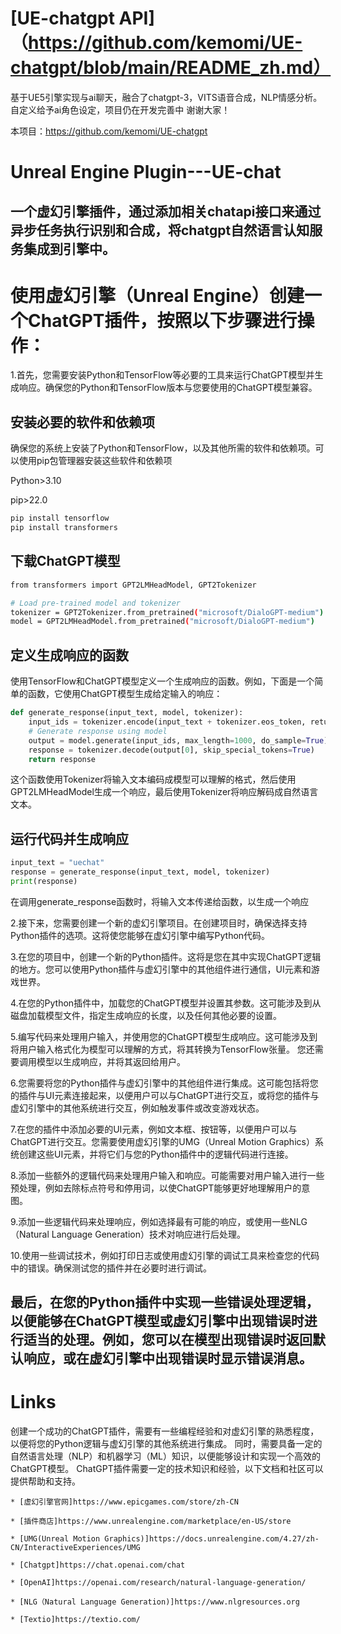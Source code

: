 # [UE-chatgpt API]（https://github.com/kemomi/UE-chatgpt/blob/main/README_zh.md）
基于UE5引擎实现与ai聊天，融合了chatgpt-3，VITS语音合成，NLP情感分析。自定义给予ai角色设定，项目仍在开发完善中 谢谢大家！  

本项目：https://github.com/kemomi/UE-chatgpt

# Unreal Engine Plugin---UE-chat

一个虚幻引擎插件，通过添加相关chatapi接口来通过异步任务执行识别和合成，将chatgpt自然语言认知服务集成到引擎中。
--------------------------------------------

# 使用虚幻引擎（Unreal Engine）创建一个ChatGPT插件，按照以下步骤进行操作：

1.首先，您需要安装Python和TensorFlow等必要的工具来运行ChatGPT模型并生成响应。确保您的Python和TensorFlow版本与您要使用的ChatGPT模型兼容。

## 安装必要的软件和依赖项

确保您的系统上安装了Python和TensorFlow，以及其他所需的软件和依赖项。可以使用pip包管理器安装这些软件和依赖项

Python>3.10

pip>22.0

```python
pip install tensorflow
pip install transformers
```
## 下载ChatGPT模型
```sh
from transformers import GPT2LMHeadModel, GPT2Tokenizer

# Load pre-trained model and tokenizer
tokenizer = GPT2Tokenizer.from_pretrained("microsoft/DialoGPT-medium")
model = GPT2LMHeadModel.from_pretrained("microsoft/DialoGPT-medium")
```
## 定义生成响应的函数
使用TensorFlow和ChatGPT模型定义一个生成响应的函数。例如，下面是一个简单的函数，它使用ChatGPT模型生成给定输入的响应：
```python
def generate_response(input_text, model, tokenizer):
    input_ids = tokenizer.encode(input_text + tokenizer.eos_token, return_tensors='tf')
    # Generate response using model
    output = model.generate(input_ids, max_length=1000, do_sample=True)
    response = tokenizer.decode(output[0], skip_special_tokens=True)
    return response
```
这个函数使用Tokenizer将输入文本编码成模型可以理解的格式，然后使用GPT2LMHeadModel生成一个响应，最后使用Tokenizer将响应解码成自然语言文本。

## 运行代码并生成响应
```python
input_text = "uechat"
response = generate_response(input_text, model, tokenizer)
print(response)
```
在调用generate_response函数时，将输入文本传递给函数，以生成一个响应


2.接下来，您需要创建一个新的虚幻引擎项目。在创建项目时，确保选择支持Python插件的选项。这将使您能够在虚幻引擎中编写Python代码。

3.在您的项目中，创建一个新的Python插件。这将是您在其中实现ChatGPT逻辑的地方。您可以使用Python插件与虚幻引擎中的其他组件进行通信，UI元素和游戏世界。

4.在您的Python插件中，加载您的ChatGPT模型并设置其参数。这可能涉及到从磁盘加载模型文件，指定生成响应的长度，以及任何其他必要的设置。

5.编写代码来处理用户输入，并使用您的ChatGPT模型生成响应。这可能涉及到将用户输入格式化为模型可以理解的方式，将其转换为TensorFlow张量。
您还需要调用模型以生成响应，并将其返回给用户。

6.您需要将您的Python插件与虚幻引擎中的其他组件进行集成。这可能包括将您的插件与UI元素连接起来，以便用户可以与ChatGPT进行交互，或将您的插件与虚幻引擎中的其他系统进行交互，例如触发事件或改变游戏状态。

7.在您的插件中添加必要的UI元素，例如文本框、按钮等，以便用户可以与ChatGPT进行交互。您需要使用虚幻引擎的UMG（Unreal Motion Graphics）系统创建这些UI元素，并将它们与您的Python插件中的逻辑代码进行连接。

8.添加一些额外的逻辑代码来处理用户输入和响应。可能需要对用户输入进行一些预处理，例如去除标点符号和停用词，以使ChatGPT能够更好地理解用户的意图。

9.添加一些逻辑代码来处理响应，例如选择最有可能的响应，或使用一些NLG（Natural Language Generation）技术对响应进行后处理。

10.使用一些调试技术，例如打印日志或使用虚幻引擎的调试工具来检查您的代码中的错误。确保测试您的插件并在必要时进行调试。

最后，在您的Python插件中实现一些错误处理逻辑，以便能够在ChatGPT模型或虚幻引擎中出现错误时进行适当的处理。例如，您可以在模型出现错误时返回默认响应，或在虚幻引擎中出现错误时显示错误消息。
------------------------------------------

# Links
创建一个成功的ChatGPT插件，需要有一些编程经验和对虚幻引擎的熟悉程度，以便将您的Python逻辑与虚幻引擎的其他系统进行集成。
同时，需要具备一定的自然语言处理（NLP）和机器学习（ML）知识，以便能够设计和实现一个高效的ChatGPT模型。
ChatGPT插件需要一定的技术知识和经验，以下文档和社区可以提供帮助和支持。

    * [虚幻引擎官网]https://www.epicgames.com/store/zh-CN

    * [插件商店]https://www.unrealengine.com/marketplace/en-US/store

    * [UMG(Unreal Motion Graphics)]https://docs.unrealengine.com/4.27/zh-CN/InteractiveExperiences/UMG

    * [Chatgpt]https://chat.openai.com/chat

    * [OpenAI]https://openai.com/research/natural-language-generation/

    * [NLG（Natural Language Generation)]https://www.nlgresources.org

    * [Textio]https://textio.com/
